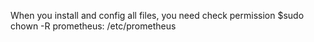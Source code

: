 When you install and config all files, you need check permission
$sudo chown -R prometheus: /etc/prometheus
